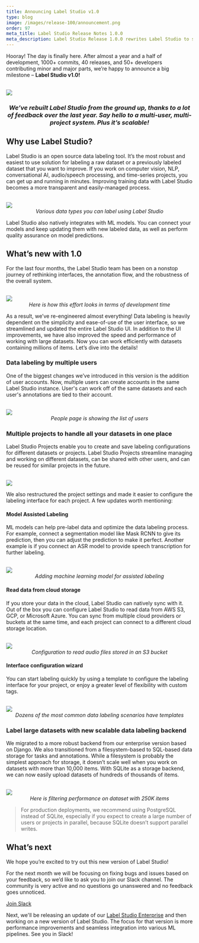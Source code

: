 ```yaml
---
title: Announcing Label Studio v1.0
type: blog
image: /images/release-100/announcement.png
order: 97
meta_title: Label Studio Release Notes 1.0.0
meta_description: Label Studio Release 1.0.0 rewrites Label Studio to support multiple users, projects, and scalable data labeling and annotation for machine learning and data science projects. 
---
```


Hooray! The day is finally here. After almost a year and a half of development, 1000+ commits, 40 releases, and 50+ developers contributing minor and major parts, we’re happy to announce a big milestone – **Label Studio v1.0!**

<br/>
<img src="/images/release-100/title.gif"  class="gif-border" />

<center><h3 style="font-style: italic">We’ve rebuilt Label Studio from the ground up, thanks to a lot of feedback over the last year. Say hello to a multi-user, multi-project system. Plus it’s scalable!</h3></center>

## Why use Label Studio?

Label Studio is an open source data labeling tool. It’s the most robust and easiest to use solution for labeling a raw dataset or a previously labeled dataset that you want to improve. If you work on computer vision, NLP, conversational AI, audio/speech processing, and time-series projects, you can get up and running in minutes. Improving training data with Label Studio becomes a more transparent and easily-managed process.

<br/>
<img src="/images/release-100/icons.png"  class="gif-border" />
<center style="font-style: italic">Various data types you can label using Label Studio</center>

Label Studio also natively integrates with ML models. You can connect your models and keep updating them with new labeled data, as well as perform quality assurance on model predictions.

## What’s new with 1.0

For the last four months, the Label Studio team has been on a nonstop journey of rethinking interfaces, the annotation flow, and the robustness of the overall system. 

<br/>
<img src="/images/release-100/open-source-github-pull-request.png" />
<center style="font-style: italic">Here is how this effort looks in terms of development time</center>

As a result, we’ve re-engineered almost everything! Data labeling is heavily dependent on the simplicity and ease-of-use of the user interface, so we streamlined and updated the entire Label Studio UI. In addition to the UI improvements, we have also improved the speed and performance of working with large datasets. Now you can work efficiently with datasets containing millions of items. Let’s dive into the details!

### Data labeling by multiple users 

One of the biggest changes we’ve introduced in this version is the addition of user accounts. Now, multiple users can create accounts in the same Label Studio instance. User's can work off of the same datasets and each user's annotations are tied to their account.

<br/>
<img src="/images/release-100/users.png" />
<center style="font-style: italic">People page is showing the list of users</center>

### Multiple projects to handle all your datasets in one place

Label Studio Projects enable you to create and save labeling configurations for different datasets or projects. Label Studio Projects streamline managing and working on different datasets, can be shared with other users, and can be reused for similar projects in the future.

<br/>
<img src="/images/release-100/projects-list.png" />

We also restructured the project settings and made it easier to configure the labeling interface for each project. A few updates worth mentioning:

#### Model Assisted Labeling

ML models can help pre-label data and optimize the data labeling process. For example,  connect a segmentation model like Mask RCNN to give its prediction, then you can adjust the prediction to make it perfect. Another example is if you connect an ASR model to provide speech transcription for further labeling.

<br/>
<img src="/images/release-100/ml-assistance.png" />
<center style="font-style: italic">Adding machine learning model for assisted labeling</center>

#### Read data from cloud storage

If you store your data in the cloud, Label Studio can natively sync with it. Out of the box you can configure Label Studio to read data from AWS S3, GCP, or Microsoft Azure. You can sync from multiple cloud providers or buckets at the same time, and each project can connect to a different cloud storage location. 

<br/>
<img src="/images/release-100/cloud-storage-modal.png" />
<center style="font-style: italic">Configuration to read audio files stored in an S3 bucket</center>

#### Interface configuration wizard

You can start labeling quickly by using a template to configure the labeling interface for your project, or enjoy a greater level of flexibility with custom tags.

<br/>
<img src="/images/release-100/wizard.png" />
<center style="font-style: italic">Dozens of the most common data labeling scenarios have templates <GIF showing selecting different templates></center>

### Label large datasets with new scalable data labeling backend

We migrated to a more robust backend from our enterprise version based on Django. We also transitioned from a filesystem-based to SQL-based data storage for tasks and annotations. While a filesystem is probably the simplest approach for storage, it doesn’t scale well when you work on datasets with more than 10,000 items. With SQLite as a storage backend, we can now easily upload datasets of hundreds of thousands of items.

<br/>
<img src="/images/release-100/data-manager-filtering.gif"  class="gif-border" />
<center style="font-style: italic">Here is filtering performance on dataset with 250K items</center>

> For production deployments, we recommend using PostgreSQL instead of SQLite, especially if you expect to create a large number of users or projects in parallel, because SQLite doesn’t support parallel writes.

## What’s next

We hope you’re excited to try out this new version of Label Studio!

For the next month we will be focusing on fixing bugs and issues based on your feedback, so we’d like to ask you to join our Slack channel. The community is very active and no questions go unanswered and no feedback goes unnoticed.

<a href="http://slack.labelstudio.heartex.com?source=blog-release" title="Data labeling community">Join Slack</a>

Next, we'll be releasing an update of our <a href="https://heartex.com/">Label Studio Enterprise</a> and then working on a new version of Label Studio. The focus for that version is more performance improvements and seamless integration into various ML pipelines. See you in Slack!
